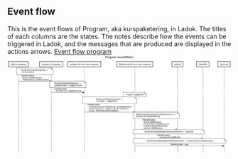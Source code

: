 ## Event flow

This is the event flows of Program, aka kurspaketering, in Ladok.
The titles of each columns are the states. The notes describe how the events can be triggered in Ladok, and the messages that are produced are displayed in the actions arrows.
[Event flow program](https://sequencediagram.org/index.html#initialData=C4S2BsFMAIAUCcD2BzeBDAttSA3SA7YAM3ADeATAgKAOHgE8BnABzQGMR9loAGAOgAsVfImAxEeeNAAyAE8aQpkAFbRmSVJgA00AIKE0yAtFDhwajegwAuaAGVgAV0qEA9A+chIlcMENp8SmgAWgA+aAAdfGh8emhGJ3IvZnAAqio5BSVVdRQrEPD9PyNo03NczRtoDG8fAJdbKOC4S0xbXXJyDowQRkYQRHxhUXFJPQMSkxAzCzztceLjMugAa0d4RmhORCwKq1sPF2BXBM9vSF9-QJgwyOi9zFcANVlwVVu5ZG5ltY2qIsMS2m5VaWFuAMmP3Wm22u1BthqnQu9QIjWizQA0tD2p1ur1+oNhmJoBJFNAAEqQZC9OiKNDkNQAU9W0K2IjhcyqCE5TOQjIIlCJozJEKBM1+MPZs0qOkp1IS8DpDOYzIlbJ20v29kStBOiS8PmKKIKdxZG2er3e4TlNMV6H+EzF5jVsM1mBNNoVSqZZslGoeVURdWu+DRIV9tnp5E9dDQoEGpua3MqAEl8AkAmxIDjyGmM-gs7A0PBQBxWPHolFwwBxJCOZg5vN+AuQIslkBluMDIZCkljGN2+k+l1SgM6XQ4ABGSGAwFsABFEGsaoQ6e0pzPgMPoawVpAxPBOMgqAPvSrfeqOZVwRvRHPoABZWrIkNo5qoRD16wdcjzpDMT8tyaaA2E-DZIAAeSIIhFCPb9Oj-RAAMcID8GaGoMEnRRGAACxABsf0Q5DUOaZhsMGHMiMA3tSSkU90GVVVWVdMdoAAVWYMicMZMwFyXRwVwPNBbA4riePAE8qVtM8mI2S83QwW5RMgbjeMfZ9UlfO5mmqSBMOwvCCM6AAhRU0BWGj+ykr0GO3OSWNBcccBWVIGL45daDXPRnNcodzwlXd91grhJPlWlbP85jR1BG8XOLelbCfJFNIaNlkDQIA)
![Event flow](event_flow.png)
